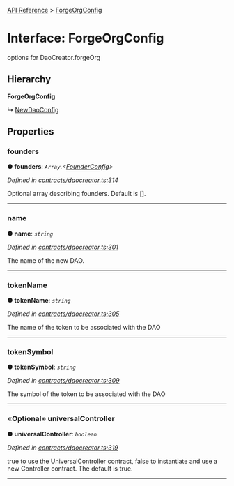 [API Reference](../README.md) > [ForgeOrgConfig](../interfaces/ForgeOrgConfig.md)



# Interface: ForgeOrgConfig


options for DaoCreator.forgeOrg

## Hierarchy

**ForgeOrgConfig**

↳  [NewDaoConfig](NewDaoConfig.md)









## Properties
<a id="founders"></a>

###  founders

**●  founders**:  *`Array`.<[FounderConfig](FounderConfig.md)>* 

*Defined in [contracts/daocreator.ts:314](https://github.com/daostack/arc.js/blob/caacbb2/lib/contracts/daocreator.ts#L314)*



Optional array describing founders. Default is [].




___

<a id="name"></a>

###  name

**●  name**:  *`string`* 

*Defined in [contracts/daocreator.ts:301](https://github.com/daostack/arc.js/blob/caacbb2/lib/contracts/daocreator.ts#L301)*



The name of the new DAO.




___

<a id="tokenName"></a>

###  tokenName

**●  tokenName**:  *`string`* 

*Defined in [contracts/daocreator.ts:305](https://github.com/daostack/arc.js/blob/caacbb2/lib/contracts/daocreator.ts#L305)*



The name of the token to be associated with the DAO




___

<a id="tokenSymbol"></a>

###  tokenSymbol

**●  tokenSymbol**:  *`string`* 

*Defined in [contracts/daocreator.ts:309](https://github.com/daostack/arc.js/blob/caacbb2/lib/contracts/daocreator.ts#L309)*



The symbol of the token to be associated with the DAO




___

<a id="universalController"></a>

### «Optional» universalController

**●  universalController**:  *`boolean`* 

*Defined in [contracts/daocreator.ts:319](https://github.com/daostack/arc.js/blob/caacbb2/lib/contracts/daocreator.ts#L319)*



true to use the UniversalController contract, false to instantiate and use a new Controller contract. The default is true.




___


